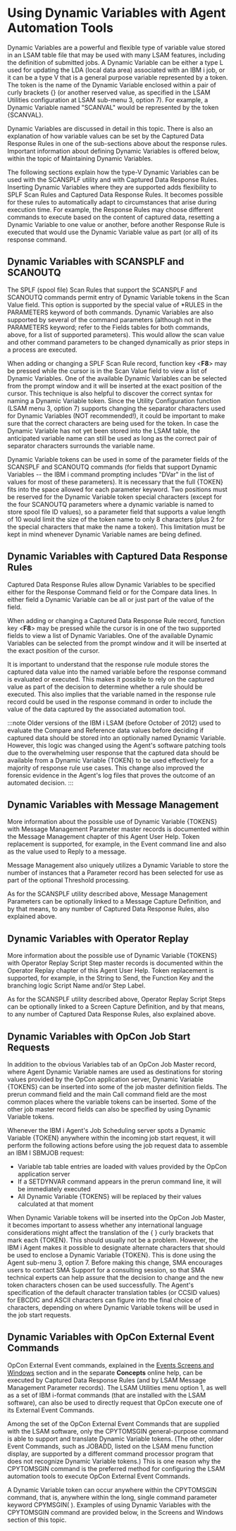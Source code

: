 # Using Dynamic Variables with Agent Automation Tools

Dynamic Variables are a powerful and flexible type of variable value
stored in an LSAM table file that may be used with many LSAM features,
including the definition of submitted jobs. A Dynamic Variable can be
either a type L used for updating the LDA (local data area) associated
with an IBM i job, or it can be a type V that is a general purpose
variable represented by a token. The token is the name of the Dynamic
Variable enclosed within a pair of curly brackets {} (or another
reserved value, as specified in the LSAM Utilities configuration at LSAM
sub-menu 3, option 7). For example, a Dynamic Variable named \"SCANVAL\"
would be represented by the token {SCANVAL}.

Dynamic Variables are discussed in detail in this topic. There is also
an explanation of how variable values can be set by the Captured Data
Response Rules in one of the sub-sections above about the response
rules. Important information about defining Dynamic Variables is offered
below, within the topic of Maintaining Dynamic Variables.

The following sections explain how the type-V Dynamic Variables can be
used with the SCANSPLF utility and with Captured Data Response Rules.
Inserting Dynamic Variables where they are supported adds flexibility to
SPLF Scan Rules and Captured Data Response Rules. It becomes possible
for these rules to automatically adapt to circumstances that arise
during execution time. For example, the Response Rules may choose
different commands to execute based on the content of captured data,
resetting a Dynamic Variable to one value or another, before another
Response Rule is executed that would use the Dynamic Variable value as
part (or all) of its response command.

## Dynamic Variables with SCANSPLF and SCANOUTQ

The SPLF (spool file) Scan Rules that support the SCANSPLF and SCANOUTQ
commands permit entry of Dynamic Variable tokens in the Scan Value
field. This option is supported by the special value of \*RULES in the
PARAMETERS keyword of both commands. Dynamic Variables are also
supported by several of the command parameters (although not in the
PARAMETERS keyword; refer to the Fields tables for both commands, above,
for a list of supported parameters). This would allow the scan value and
other command parameters to be changed dynamically as prior steps in a
process are executed.

When adding or changing a SPLF Scan Rule record, function key \<**F8**\>
may be pressed while the cursor is in the Scan Value field to view a
list of Dynamic Variables. One of the available Dynamic Variables can be
selected from the prompt window and it will be inserted at the exact
position of the cursor. This technique is also helpful to discover the
correct syntax for naming a Dynamic Variable token. Since the Utility
Configuration function (LSAM menu 3, option 7) supports changing the
separator characters used for Dynamic Variables (NOT recommended!), it
could be important to make sure that the correct characters are being
used for the token. In case the Dynamic Variable has not yet been stored
into the LSAM table, the anticipated variable name can still be used as
long as the correct pair of separator characters surrounds the variable
name.

Dynamic Variable tokens can be used in some of the parameter fields of
the SCANSPLF and SCANOUTQ commands (for fields that support Dynamic
Variables -- the IBM i command prompting includes \"DVar\" in the list
of values for most of these parameters). It is necessary that the full
{TOKEN} fits into the space allowed for each parameter keyword. Two
positions must be reserved for the Dynamic Variable token special
characters (except for the four SCANOUTQ parameters where a dynamic
variable is named to store spool file ID values), so a parameter field
that supports a value length of 10 would limit the size of the token
name to only 8 characters (plus 2 for the special characters that make
the name a token). This limitation must be kept in mind whenever Dynamic
Variable names are being defined.

## Dynamic Variables with Captured Data Response Rules

Captured Data Response Rules allow Dynamic Variables to be specified
either for the Response Command field or for the Compare data lines. In
either field a Dynamic Variable can be all or just part of the value of
the field.

When adding or changing a Captured Data Response Rule record, function
key \<**F8**\> may be pressed while the cursor is in one of the two
supported fields to view a list of Dynamic Variables. One of the
available Dynamic Variables can be selected from the prompt window and
it will be inserted at the exact position of the cursor.

It is important to understand that the response rule module stores the
captured data value into the named variable before the response command
is evaluated or executed. This makes it possible to rely on the captured
value as part of the decision to determine whether a rule should be
executed. This also implies that the variable named in the response rule
record could be used in the response command in order to include the
value of the data captured by the associated automation tool.

:::note
Older versions of the IBM i LSAM (before October of 2012) used to evaluate the Compare and Reference data values before deciding if captured data should be stored into an optionally named Dynamic Variable. However, this logic was changed using the Agent\'s software patching tools due to the overwhelming user response that the captured data should be available from a Dynamic Variable {TOKEN} to be used effectively for a majority of response rule use cases. This change also improved the forensic evidence in the Agent\'s log files that proves the outcome of an automated decision.
:::

## Dynamic Variables with Message Management

More information about the possible use of Dynamic Variable {TOKENS}
with Message Management Parameter master records is documented within
the Message Management chapter of this Agent User Help. Token
replacement is supported, for example, in the Event command line and
also as the value used to Reply to a message.

Message Management also uniquely utilizes a Dynamic Variable to store
the number of instances that a Parameter record has been selected for
use as part of the optional Threshold processing.

As for the SCANSPLF utility described above, Message Management
Parameters can be optionally linked to a Message Capture Definition, and
by that means, to any number of Captured Data Response Rules, also
explained above.

## Dynamic Variables with Operator Replay

More information about the possible use of Dynamic Variable {TOKENS}
with Operator Replay Script Step master records is documented within the
Operator Replay chapter of this Agent User Help. Token replacement is
supported, for example, in the String to Send, the Function Key and the
branching logic Script Name and/or Step Label.

As for the SCANSPLF utility described above, Operator Replay Script
Steps can be optionally linked to a Screen Capture Definition, and by
that means, to any number of Captured Data Response Rules, also
explained above.

## Dynamic Variables with OpCon Job Start Requests

In addition to the obvious Variables tab of an OpCon Job Master record,
where Agent Dynamic Variable names are used as destinations for storing
values provided by the OpCon application server, Dynamic Variable
{TOKENS} can be inserted into some of the job master definition fields.
The prerun command field and the main Call command field are the most
common places where the variable tokens can be inserted. Some of the
other job master record fields can also be specified by using Dynamic
Variable tokens.

Whenever the IBM i Agent\'s Job Scheduling server spots a Dynamic
Variable {TOKEN} anywhere within the incoming job start request, it will
perform the following actions before using the job request data to
assemble an IBM I SBMJOB request:

- Variable tab table entries are loaded with values provided by the
    OpCon application server
- If a SETDYNVAR command appears in the prerun command line, it will
    be immediately executed
- All Dynamic Variable {TOKENS} will be replaced by their values
    calculated at that moment

When Dynamic Variable tokens will be inserted into the OpCon Job Master,
it becomes important to assess whether any international language
considerations might affect the translation of the { } curly brackets
that mark each {TOKEN}. This should usually not be a problem. However,
the IBM i Agent makes it possible to designate alternate characters that
should be used to enclose a Dynamic Variable {TOKEN}. This is done using
the Agent sub-menu 3, option 7. Before making this change, SMA
encourages users to contact SMA Support for a consulting session, so
that SMA technical experts can help assure that the decision to change
and the new token characters chosen can be used successfully. The
Agent\'s specification of the default character translation tables (or
CCSID values) for EBCDIC and ASCII characters can figure into the final
choice of characters, depending on where Dynamic Variable tokens will be
used in the job start requests.

## Dynamic Variables with OpCon External Event Commands

OpCon External Event commands, explained in the [Events Screens and Windows](Events-and-Utilities-Menu.md#Events2)
section and in the separate **Concepts** online help, can be executed by
Captured Data Response Rules (and by LSAM Message Management Parameter
records). The LSAM Utilities menu option 1, as well as a set of IBM
i-format commands (that are installed with the LSAM software), can also
be used to directly request that OpCon execute one of its External Event
Commands.

Among the set of the OpCon External Event Commands that are supplied
with the LSAM software, only the CPYTOMSGIN general-purpose command is
able to support and translate Dynamic Variable tokens. (The other, older
Event Commands, such as JOBADD, listed on the LSAM menu function
display, are supported by a different command processor program that
does not recognize Dynamic Variable tokens.) This is one reason why the
CPYTOMSGIN command is the preferred method for configuring the LSAM
automation tools to execute OpCon External Event Commands.

A Dynamic Variable token can occur anywhere within the CPYTOMSGIN
command, that is, anywhere within the long, single command parameter
keyword CPYMSGIN( ). Examples of using Dynamic Variables with the
CPYTOMSGIN command are provided below, in the Screens and Windows
section of this topic.
